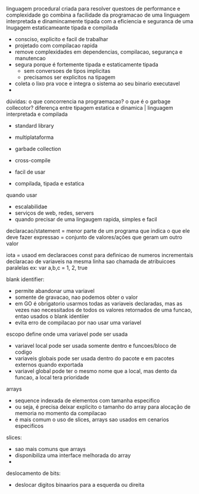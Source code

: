 linguagem procedural criada para resolver questoes de performance e complexidade
go combina a facilidade da programacao de uma linguagem interpretada e dinamincamente tipada
com a eficiencia e seguranca de uma lnugagem estaticameante tipada e compilada

- consciso, explicito e facil de trabalhar
- projetado com compilacao rapida
- remove complexidades em dependencias, compilacao, segurança e manutencao
- segura porque é fortemente tipada e estaticamente tipada
    - sem conversoes de tipos implicitas
    - precisamos ser explicitos na tipagem
- coleta o lixo pra voce e integra o sistema ao seu binario executavel
- 


dúvidas:
o que concorrencia na prograemacao?
o que é o garbage collecotor?
diferença entre tipagem estatica e dinamica | linguagem interpretada e compilada


- standard library
- multiplataforma
- garbade collection
- cross-compile

- facil de usar
- compilada, tipada e estatica

quando usar
- escalabilidae
- serviços de web, redes, servers
- quando precisar de uma lingaugem rapida, simples e facil

declaracao/statement = menor parte de um programa que indica o que ele deve fazer
expressao = conjunto de valores/ações que geram um outro valor

iota = usaod em declaracoes const para definicao de numeros incrementais
declaracao de variaveis na mesma linha sao chamada de atribuicoes paralelas
ex: var a,b,c = 1, 2, true

blank identifier:
- permite abandonar uma variavel
- somente de gravacao, nao podemos obter o valor
- em GO é obrigatorio usarmos todas as variaveis declaradas, mas as vezes nao necessitados de todos os valores retornados
de uma funcao, entao usados o blank identiier
- evita erro de compilacao por nao usar uma variavel

escopo define onde uma variavel pode ser usada
- variavel local pode ser usada somente dentro e funcoes/bloco de codigo
- variaveis globais pode ser usada dentro do pacote e em pacotes externos quando exportada
- variavel global pode ter o mesmo nome que a local, mas dento da funcao, a local tera prioridade

arrays
- sequence indexada de elementos com tamanha especifico
- ou seja, é precisa deixar explicito o tamanho do array para alocação de memoria no momento da compilacao
- é mais comum o uso de slices, arrays sao usados em cenarios especificos

slices:
- sao mais comuns que arrays
- disponibiliza uma interface melhorada do array
- 

deslocamento de bits:
- deslocar digitos binaarios para a esquerda ou direita